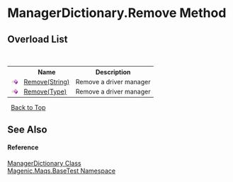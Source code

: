 # ManagerDictionary.Remove Method 
 


## Overload List
&nbsp;<table><tr><th></th><th>Name</th><th>Description</th></tr><tr><td>![Public method](media/pubmethod.gif "Public method")</td><td><a href="#/MAQS_5/BaseTest_AUTOGENERATED/ManagerDictionary-Remove_Method_(String)">Remove(String)</a></td><td>
Remove a driver manager</td></tr><tr><td>![Public method](media/pubmethod.gif "Public method")</td><td><a href="#/MAQS_5/BaseTest_AUTOGENERATED/ManagerDictionary-Remove_Method_(Type)">Remove(Type)</a></td><td>
Remove a driver manager</td></tr></table>&nbsp;
<a href="#managerdictionary.remove-method">Back to Top</a>

## See Also


#### Reference
<a href="#/MAQS_5/BaseTest_AUTOGENERATED/ManagerDictionary_Class">ManagerDictionary Class</a><br /><a href="#/MAQS_5/BaseTest_AUTOGENERATED/Magenic-Maqs-BaseTest_Namespace">Magenic.Maqs.BaseTest Namespace</a><br />